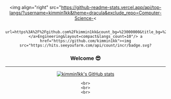 
<div align="center">
  
  <img align="right" src="https://github-readme-stats.vercel.app/api/top-langs/?username=kimmin1kk&theme=dracula&exclude_repo=Computer-Science-<

                          url=https%3A%2F%2Fgithub.com%2Fkimmin1kk&count_bg=%23000000&title_bg=%23000000&icon=github.svg&icon_color=%23E7E7E7&title=GitHub&edge_flat=false)"/></a>Engineering&layout=compact&langs_count=10"/> a href="https://github.com/kimmin1kk"><img src="https://hits.seeyoufarm.com/api/count/incr/badge.svg?
  
  ### Welcome 😎
 
  ---
  [![kimmin1kk's GitHub stats](https://github-readme-stats.vercel.app/api?username=kimmin1kk)](https://github.com/kimmin1kk/github-readme-stats)
 
    <br>
    <br>
    <br>
 
  

 
  <br>
 
</div>
